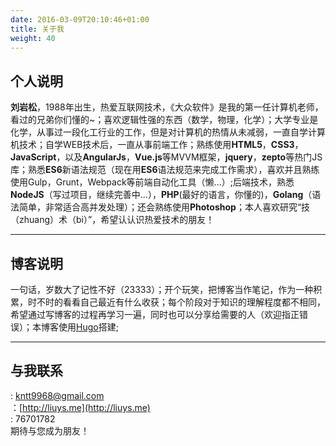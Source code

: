 ```yaml
---
date: 2016-03-09T20:10:46+01:00
title: 关于我
weight: 40
---
```


## <i class="fa fa-user"></i> 个人说明
**刘岩松**，1988年出生，热爱互联网技术，《大众软件》是我的第一任计算机老师，看过的兄弟你们懂的~；喜欢逻辑性强的东西（数学，物理，化学）；大学专业是化学，从事过一段化工行业的工作，但是对计算机的热情从未减弱，一直自学计算机技术；自学WEB技术后，一直从事前端工作；熟练使用**HTML5**，**CSS3**，**JavaScript**，以及**AngularJs**，**Vue.js**等MVVM框架，**jquery**，**zepto**等热门JS库；熟悉**ES6**新语法规范（现在用**ES6**语法规范来完成工作需求），喜欢并且熟练使用Gulp，Grunt，Webpack等前端自动化工具（懒...）;后端技术，熟悉**NodeJS**（写过项目，继续完善中...），**PHP**(最好的语言，你懂的)，**Golang**（语法简单，非常适合高并发处理）；还会熟练使用**Photoshop**；本人喜欢研究“技（zhuang）术（bi）”，希望认认识热爱技术的朋友！

- - -
## <i class="fa fa-bullhorn"></i> 博客说明
一句话，岁数大了记性不好（23333）；开个玩笑，把博客当作笔记，作为一种积累，时不时的看看自己最近有什么收获；每个阶段对于知识的理解程度都不相同，希望通过写博客的过程再学习一遍，同时也可以分享给需要的人（欢迎指正错误）；本博客使用[Hugo](https://www.gohugo.io/)搭建;

- - -
## <i class="fa fa-phone"></i> 与我联系
<i class="fa fa-envelope"></i> : [kntt9968@gmail.com](mailto://kntt9968@gmail.com)<br>
<i class="fa fa-send"></i>：[http://liuys.me](http://liuys.me)<br>
<i class="fa fa-qq"></i> : 76701782<br>
期待与您成为朋友！

